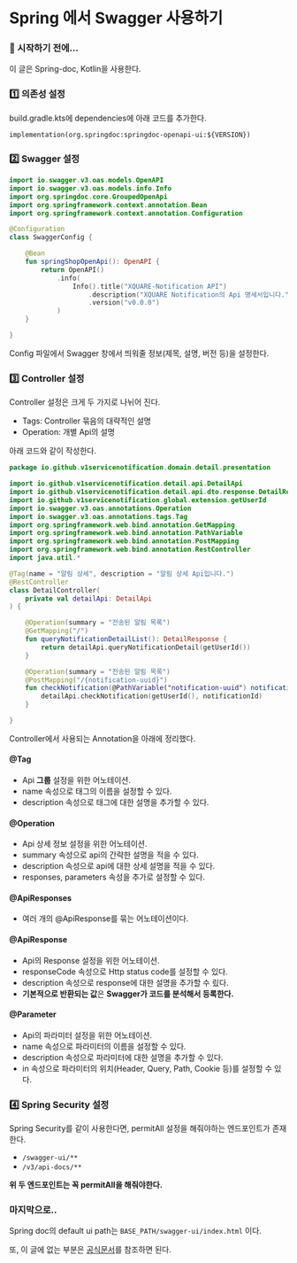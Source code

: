# Spring 에서 Swagger 사용하기

### 🎊 시작하기 전에...

이 글은 Spring-doc, Kotlin을 사용한다.

### 1️⃣ 의존성 설정

build.gradle.kts에 dependencies에 아래 코드를 추가한다.

```
implementation(org.springdoc:springdoc-openapi-ui:${VERSION})
```

### 2️⃣ Swagger 설정

```kotlin
import io.swagger.v3.oas.models.OpenAPI
import io.swagger.v3.oas.models.info.Info
import org.springdoc.core.GroupedOpenApi
import org.springframework.context.annotation.Bean
import org.springframework.context.annotation.Configuration

@Configuration
class SwaggerConfig {

    @Bean
    fun springShopOpenApi(): OpenAPI {
        return OpenAPI()
            .info(
                Info().title("XQUARE-Notification API")
                    .description("XQUARE Notification의 Api 명세서입니다.")
                    .version("v0.0.0")
            )
    }

}
```

Config 파일에서 Swagger 창에서 띄워줄 정보(제목, 설명, 버전 등)을 설정한다.

### 3️⃣ Controller 설정

Controller 설정은 크게 두 가지로 나뉘어 진다.

- Tags: Controller 묶음의 대략적인 설명
- Operation: 개별 Api의 설명

아래 코드와 같이 작성한다.

```kotlin
package io.github.v1servicenotification.domain.detail.presentation

import io.github.v1servicenotification.detail.api.DetailApi
import io.github.v1servicenotification.detail.api.dto.response.DetailResponse
import io.github.v1servicenotification.global.extension.getUserId
import io.swagger.v3.oas.annotations.Operation
import io.swagger.v3.oas.annotations.tags.Tag
import org.springframework.web.bind.annotation.GetMapping
import org.springframework.web.bind.annotation.PathVariable
import org.springframework.web.bind.annotation.PostMapping
import org.springframework.web.bind.annotation.RestController
import java.util.*

@Tag(name = "알림 상세", description = "알림 상세 Api입니다.")
@RestController
class DetailController(
    private val detailApi: DetailApi
) {

    @Operation(summary = "전송된 알림 목록")
    @GetMapping("/")
    fun queryNotificationDetailList(): DetailResponse {
        return detailApi.queryNotificationDetail(getUserId())
    }

    @Operation(summary = "전송된 알림 목록")
    @PostMapping("/{notification-uuid}")
    fun checkNotification(@PathVariable("notification-uuid") notificationId: UUID) {
        detailApi.checkNotification(getUserId(), notificationId)
    }

}
```

Controller에서 사용되는 Annotation을 아래에 정리했다.

#### @Tag

- Api **그룹** 설정을 위한 어노테이션.
- name 속성으로 태그의 이름을 설정할 수 있다.
- description 속성으로 태그에 대한 설명을 추가할 수 있다.

#### @Operation

- Api 상세 정보 설정을 위한 어노테이션.
- summary 속성으로 api의 간략한 설명을 적을 수 있다.
- description 속성으로 api에 대한 상세 설명을 적을 수 있다.
- responses, parameters 속성을 추가로 설정할 수 있다.

#### @ApiResponses

- 여러 개의 @ApiResponse를 묶는 어노테이션이다.

#### @ApiResponse

- Api의 Response 설정을 위한 어노테이션.
- responseCode 속성으로 Http status code를 설정할 수 있다.
- description 속성으로 response에 대한 설명을 추가할 수 맀다.
- **기본적으로 반환되는 값**은 **Swagger가 코드를 분석해서 등록한다.**

#### @Parameter

- Api의 파라미터 설정을 위한 어노테이션.
- name 속성으로 파라미터의 이름을 설정할 수 있다.
- description 속성으로 파라미터에 대한 설명을 추가할 수 있다.
- in 속성으로 파라미터의 위치(Header, Query, Path, Cookie 등)를 설정할 수 있다.

### 4️⃣ Spring Security 설정

Spring Security를 같이 사용한다면, permitAll 설정을 해줘야하는 엔드포인트가 존재한다.

- `/swagger-ui/**`
- `/v3/api-docs/**`

**위 두 엔드포인트는 꼭 permitAll을 해줘야한다.**

### 마지막으로..

Spring doc의 default ui path는 `BASE_PATH/swagger-ui/index.html` 이다.

또, 이 글에 없는 부분은 [공식문서](https://springdoc.org/#Introduction)를 참조하면 된다.
